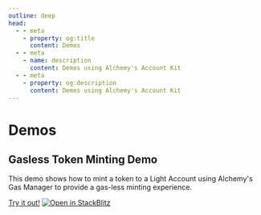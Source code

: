 ```yaml
---
outline: deep
head:
  - - meta
    - property: og:title
      content: Demos
  - - meta
    - name: description
      content: Demos using Alchemy's Account Kit
  - - meta
    - property: og:description
      content: Demos using Alchemy's Account Kit
---
```


# Demos

## Gasless Token Minting Demo

This demo shows how to mint a token to a Light Account using Alchemy's Gas Manager to provide a gas-less minting experience.

[Try it out!](https://aa-simple-dapp.vercel.app/)
[![Open in StackBlitz](https://developer.stackblitz.com/img/open_in_stackblitz.svg)](https://stackblitz.com/github/alchemyplatform/aa-sdk/tree/main/examples/aa-simple-dapp?file=README.md)
